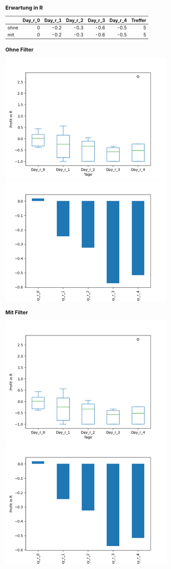 ### Erwartung in R
|      |   Day_r_0 |   Day_r_1 |   Day_r_2 |   Day_r_3 |   Day_r_4 |   Treffer |
|:-----|----------:|----------:|----------:|----------:|----------:|----------:|
| ohne |         0 |      -0.2 |      -0.3 |      -0.6 |      -0.5 |         5 |
| mit  |         0 |      -0.2 |      -0.3 |      -0.6 |      -0.5 |         5 |

### Ohne Filter
![image info](./data/SMCY_box_all.png)
![image info](./data/SMCY_median_all.png)

### Mit Filter
![image info](./data/SMCY_box_filtered.png)
![image info](./data/SMCY_median_filtered.png)